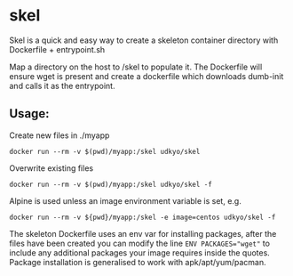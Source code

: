 # skel
Skel is a quick and easy way to create a skeleton container directory with Dockerfile + entrypoint.sh 

Map a directory on the host to /skel to populate it. The Dockerfile will ensure wget is present and create a dockerfile which downloads dumb-init and calls it as the entrypoint.

## Usage:

Create new files in ./myapp 

`docker run --rm -v $(pwd)/myapp:/skel udkyo/skel`

Overwrite existing files 
 
`docker run --rm -v $(pwd)/myapp:/skel udkyo/skel -f`

Alpine is used unless an image environment variable is set, e.g.

`docker run --rm -v ${pwd}/myapp:/skel -e image=centos udkyo/skel -f`

The skeleton Dockerfile uses an env var for installing packages, after the files have been created you can modify the line `ENV PACKAGES="wget"` to include any additional packages your image requires inside the quotes. Package installation is generalised to work with apk/apt/yum/pacman.